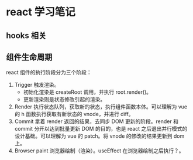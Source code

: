 # react 学习笔记

## hooks 相关

## 组件生命周期

react 组件的执行阶段分为三个阶段：

1. Trigger 触发渲染。 
    - 初始化渲染是 createRoot 调用，并执行 root.render()。
    - 更新渲染则是状态修改引起的渲染。
2. Render 执行状态队列，获取新的状态，执行组件函数本体。可以理解为 vue 的 h 函数执行获取有新状态的 vnode，并进行 diff。 
3. Commit 拿着 render 返回的结果，去同步 DOM 更新的阶段。render 和 commit 分开以达到批量更新 DOM 的目的，也是 react 之后退出并行模式的设计基础。可以理解为 vue 的 patch。将 vnode 的修改的结果更新到 dom 上。
4. Browser paint 浏览器绘制（渲染）。useEffect 在浏览器绘制之后执行？。
